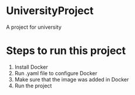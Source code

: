 # UniversityProject
 A project for university
# Steps to run this project
1. Install Docker
2. Run .yaml file to configure Docker
3. Make sure that the image was added in Docker
4. Run the project